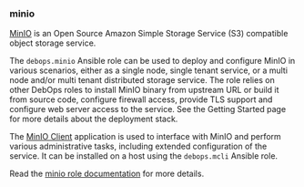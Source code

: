 ### minio

[MinIO](https://min.io/) is an Open Source Amazon Simple Storage Service
(S3) compatible object storage service.

The `debops.minio` Ansible role can be used to deploy and configure
MinIO in various scenarios, either as a single node, single tenant
service, or a multi node and/or multi tenant distributed storage
service. The role relies on other DebOps roles to install MinIO binary
from upstream URL or build it from source code, configure firewall
access, provide TLS support and configure web server access to the
service. See the Getting Started page for more details about the
deployment stack.

The [MinIO Client](https://docs.min.io/docs/minio-client-complete-guide)
application is used to interface with MinIO and perform various
administrative tasks, including extended configuration of the service.
It can be installed on a host using the `debops.mcli` Ansible role.

Read the [minio role documentation](https://docs.debops.org/en/master/ansible/roles/minio/) for more details.
